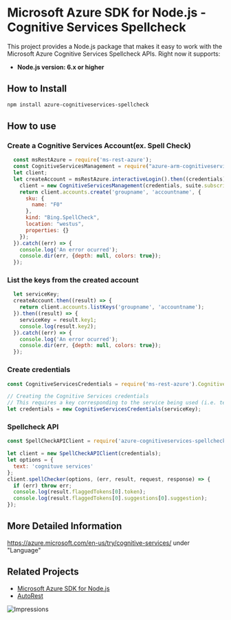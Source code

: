 # Microsoft Azure SDK for Node.js - Cognitive Services Spellcheck

This project provides a Node.js package that makes it easy to work with the Microsoft Azure Cognitive Services Spellcheck APIs. Right now it supports:
- **Node.js version: 6.x or higher**


## How to Install

```bash
npm install azure-cognitiveservices-spellcheck
```

## How to use

### Create a Cognitive Services Account(ex. Spell Check)

```javascript
  const msRestAzure = require('ms-rest-azure');
  const CognitiveServicesManagement = require("azure-arm-cognitiveservices");
  let client;
  let createAccount = msRestAzure.interactiveLogin().then((credentials) => {
    client = new CognitiveServicesManagement(credentials, suite.subscriptionId);
    return client.accounts.create('groupname', 'accountname', {
      sku: {
        name: "F0"
      },
      kind: "Bing.SpellCheck",
      location: "westus",
      properties: {}
    });
  }).catch((err) => {
    console.log('An error ocurred');
    console.dir(err, {depth: null, colors: true});
  });
```

### List the keys from the created account

```javascript
  let serviceKey;
  createAccount.then((result) => {
    return client.accounts.listKeys('groupname', 'accountname');
  }).then((result) => {
    serviceKey = result.key1;
    console.log(result.key2);
  }).catch((err) => {
    console.log('An error ocurred');
    console.dir(err, {depth: null, colors: true});
  });
```

### Create credentials

 ```javascript
 const CognitiveServicesCredentials = require('ms-rest-azure').CognitiveServicesCredentials;

 // Creating the Cognitive Services credentials
 // This requires a key corresponding to the service being used (i.e. text-analytics, etc)
 let credentials = new CognitiveServicesCredentials(serviceKey);
 ```

### Spellcheck API

 ```javascript
 const SpellCheckAPIClient = require('azure-cognitiveservices-spellcheck');

 let client = new SpellCheckAPIClient(credentials);
 let options = {
   text: 'cognituve services'
 };
 client.spellChecker(options, (err, result, request, response) => {
   if (err) throw err;
   console.log(result.flaggedTokens[0].token);
   console.log(result.flaggedTokens[0].suggestions[0].suggestion);
 });
 ```

## More Detailed Information

https://azure.microsoft.com/en-us/try/cognitive-services/ under "Language"

## Related Projects

- [Microsoft Azure SDK for Node.js](https://github.com/Azure/azure-sdk-for-node)
- [AutoRest](https://github.com/Azure/autorest)


![Impressions](https://azure-sdk-impressions.azurewebsites.net/api/impressions/azure-sdk-for-node%2Flib%2Fservices%2FspellCheck%2FREADME.png)
